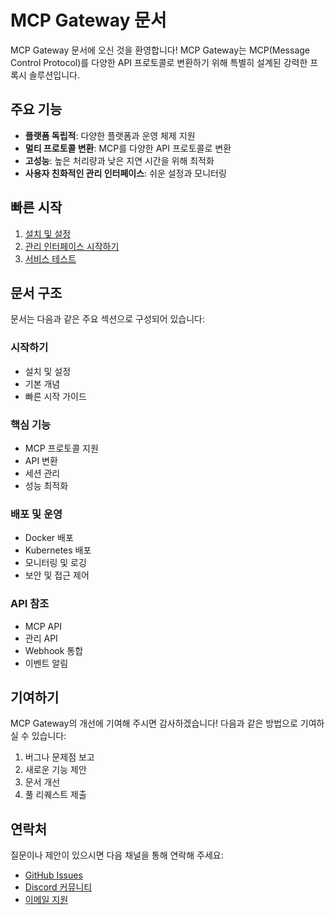# MCP Gateway 문서

MCP Gateway 문서에 오신 것을 환영합니다! MCP Gateway는 MCP(Message Control Protocol)를 다양한 API 프로토콜로 변환하기 위해 특별히 설계된 강력한 프록시 솔루션입니다.

## 주요 기능

- **플랫폼 독립적**: 다양한 플랫폼과 운영 체제 지원
- **멀티 프로토콜 변환**: MCP를 다양한 API 프로토콜로 변환
- **고성능**: 높은 처리량과 낮은 지연 시간을 위해 최적화
- **사용자 친화적인 관리 인터페이스**: 쉬운 설정과 모니터링

## 빠른 시작

1. [설치 및 설정](getting-started/quick-start.md)
2. [관리 인터페이스 시작하기](getting-started/quick-start.md#access-and-configuration)
3. [서비스 테스트](getting-started/quick-start.md#testing)

## 문서 구조

문서는 다음과 같은 주요 섹션으로 구성되어 있습니다:

### 시작하기
- 설치 및 설정
- 기본 개념
- 빠른 시작 가이드

### 핵심 기능
- MCP 프로토콜 지원
- API 변환
- 세션 관리
- 성능 최적화

### 배포 및 운영
- Docker 배포
- Kubernetes 배포
- 모니터링 및 로깅
- 보안 및 접근 제어

### API 참조
- MCP API
- 관리 API
- Webhook 통합
- 이벤트 알림

## 기여하기

MCP Gateway의 개선에 기여해 주시면 감사하겠습니다! 다음과 같은 방법으로 기여하실 수 있습니다:

1. 버그나 문제점 보고
2. 새로운 기능 제안
3. 문서 개선
4. 풀 리퀘스트 제출

## 연락처

질문이나 제안이 있으시면 다음 채널을 통해 연락해 주세요:

- [GitHub Issues](https://github.com/mcp-ecosystem/mcp-gateway/issues)
- [Discord 커뮤니티](https://discord.gg/your-discord-link)
- [이메일 지원](mailto:support@example.com) 